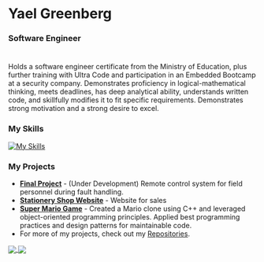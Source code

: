 # **Yael Greenberg**
### Software Engineer

#

Holds a software engineer certificate from the Ministry of Education, plus further training with Ultra
Code and participation in an Embedded Bootcamp at a security company. Demonstrates proficiency
in logical-mathematical thinking, meets deadlines, has deep analytical ability, understands written
code, and skillfully modifies it to fit specific requirements. Demonstrates strong motivation and a
strong desire to excel.

### My Skills 
[![My Skills](https://skillicons.dev/icons?i=cpp,py,c,raspberrypi,cmake,linux,git,github,cs,dotnet,java,js,ts,html,css,react,redux,angular,bootstrap,nodejs,mongodb,visualstudio,vscode,anaconda,idea,postman,stackoverflow,ai,pr)](https://skillicons.dev)


### My Projects
 - [**Final Project**](https://github.com/maintenance-system) - (Under Development) Remote control system for field personnel during fault handling.
 - [**Stationery Shop Website**](https://github.com/MyNameIsYg/stationery-shop-website) - Website for sales 
 - [**Super Mario Game**](https://github.com/MyNameIsYg/SuperMario) - Created a Mario clone using C++ and leveraged object-oriented programming principles. Applied best programming practices and design patterns for maintainable code.
 - For more of my projects, check out my [Repositories](https://github.com/MyNameIsYg?tab=repositories).



<a href="https://github.com/MyNameIsYg/github-readme-stats">
  <img align="center" src="https://github-readme-stats.vercel.app/api/pin/?username=MyNameIsYg&repo=github-readme-stats" />
</a>
<a href="https://github.com/MyNameIsYg/convoychat">
  <img align="center" src="https://github-readme-stats.vercel.app/api/pin/?username=MyNameIsYg&repo=convoychat" />
</a>


<!--
**MyNameIsYg/MyNameIsYg** is a ✨ _special_ ✨ repository because its `README.md` (this file) appears on your GitHub profile.

Here are some ideas to get you started:

- 🔭 I’m currently working on ...
- 🌱 I’m currently learning ...
- 👯 I’m looking to collaborate on ...
- 🤔 I’m looking for help with ...
- 💬 Ask me about ...
- 📫 How to reach me: ...
- 😄 Pronouns: ...
- ⚡ Fun fact: ...
-->
